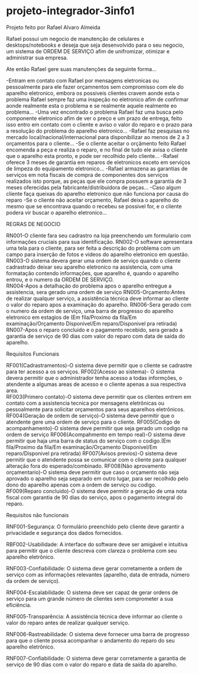 # projeto-integrador-3info1
Projeto feito por Rafael Alvaro Almeida

Rafael possui um negocio de manutenção de celulares e desktops/notebooks e deseja que seja desenvolvido para o seu negocio, um sistema de ORDEM DE SERVIÇO afim de unifromizar, otimizar e administrar sua empresa.

Ate então Rafael gere suas manutenções da seguinte forma...

-Entram em contato com Rafael por mensagens eletronicas ou pessoalmente para ele fazer orçamnentos sem compromisso com ele do aparelho eletronico, embora os possiveis clientes cravem aonde esta o problema Rafael sempre faz uma inspeção no eletronico afim de confirmar aonde realmente esta o problema e se realmente aquele realmente eo problema...
-Uma vez encontrado o problema Rafael faz uma busca pelo componente eletronico afim de ver o preço e um prazo de entrega, feito isso entro em contato com o cliente e aviso o valor do reparo e o prazo para a resolução do problema do aparelho eletronico...
-Rafael faz pesquisas no mercado local/nacional/internacional para disponibilizar ao menos de 2 a 3 orçamentos para o cliente...
-Se  o cliente aceitar o orçãmento feito Rafael encomenda a peça e realiza o reparo, e no final de tudo ele avisa o cliente que o aparelho esta pronto, e pode ser recolhido pelo cliente...
-Rafael oferece 3 meses de garantia em reparos de eletronicos exceto em serviços de limpeza do equipamento eletronico...
-Rafael armazena as garantias de serviços em nota fiscais de compra de componentes dos serviços realizados isto porque, as peças que  ele compra possuem a garantia de 3 meses oferecidas pela fabricante/distribuidora de peças...
-Caso algum cliente faça queixas do aparelho eletronico que não funciona por causa do reparo
-Se o cliente não aceitar orçamento, Rafael deixa o aparelho do mesmo que se encontrava quando o recebeu se possivel for, e o cliente podera vir buscar o aparelho eletronico...

REGRAS DE NEGOCIO 


RN001-O cliente fara seu cadrastro na loja preenchendo um formulario com informações cruciais para sua identificação.
RN002-O software apresentara uma tela para o cliente, para ser feita a descrição do problema com um campo para inserção de fotos e videos do aparelho eletronico em questão.
RN003-O sistema devera gerar uma ordem de serviço quando o cliente cadrastrado deixar seu aparelho eletronico na assistencia, com uma formatação contendo informações, que aparelho é, quando o aparelho entrou, e o numero da ORDEM DE SERVIÇO.   
RN004-Apos a detalhação do problema apos o aparelho entregue a assistencia, sera gerado uma ordem de serviço
RN005-Orçamento:Antes de realizar qualquer serviço, a assistência técnica deve informar ao cliente o valor do reparo apos a examinação do aparelho.
RN006-Sera gerado com o numero da ordem de serviço, uma barra de progresso do aparelho eletronico em estagios de 
(Em fila/Proximo da fila/Em examinação/Orçamento Disponivel/Em reparo/Disponivel pra retirada)
RN007-Apos o reparo concluido e o pagamento recebido, sera gerado a garantia de serviço de 90 dias com valor do reparo com data de saida do aparelho.

Requisitos Funcionais

RF001(Cadrastramentos)-O sistema deve permitir que o cliente se cadrastre para ter acesso a os serviços.
RF002(Acesso ao sistema)- O sistema devera permitir que o administrador tenha acesso a todas informções, o atendente a algumas areas de acesso e o cliente apenas a sua respectiva area.  
RF003(Primero contato)-O sistema deve permitir que os clientes entrem em contato com a assistencia tecnica por mensagens eletrônicas ou pessoalmente para solicitar orçamentos para seus aparelhos eletrônicos.
RF004(Geração de ordem de serviço)-O sistema deve permitir que o atendente gere uma ordem de serviço para o cliente.
RF005(Codigo de acompanhamento)-O sistema deve permitir que seja gerado um codigo na ordem de serviço
RF006(Acompahmento em tempo real)-O sistema deve permitir que haja uma barra de status do serviço com o codigo.(Em fila/Proximo da fila/Em examinação/Orçamento Disponivel/Em reparo/Disponivel pra retirada) 
RF007(Avisos previos)-O sistema deve permitir que o atendente possa se comunicar com o cliente para qualquer alteração fora do esperado/combinado.
RF008(Não aprovamento orçamentario)-O sistema deve permitir que caso o orçamento não seja aprovado o aparelho seja separado em outro lugar, para ser recolhido pelo dono do aparelho apenas com  a ordem de serviço ou codigo. 
RF009(Reparo concluido)-O sistema deve permitir a geração de uma nota fiscal com garantia de 90 dias do serviço, apos o pagamento integral do reparo.

Requisitos não funcionais

RNF001-Segurança: O formulário preenchido pelo cliente deve garantir a privacidade e segurança dos dados fornecidos.

RBF002-Usabilidade: A interface do software deve ser amigável e intuitiva para permitir que o cliente descreva com clareza o problema com seu aparelho eletrônico.

RNF003-Confiabilidade: O sistema deve gerar corretamente a ordem de serviço com as informações relevantes (aparelho, data de entrada, número da ordem de serviço).

RNF004-Escalabilidade: O sistema deve ser capaz de gerar ordens de serviço para um grande número de clientes sem comprometer a sua eficiência.

RNF005-Transparência: A assistência técnica deve informar ao cliente o valor do reparo antes de realizar qualquer serviço.

RNF006-Rastreabilidade: O sistema deve fornecer uma barra de progresso para que o cliente possa acompanhar o andamento do reparo do seu aparelho eletrônico.

RNF007-Confiabilidade: O sistema deve gerar corretamente a garantia de serviço de 90 dias com o valor do reparo e data de saída do aparelho.




